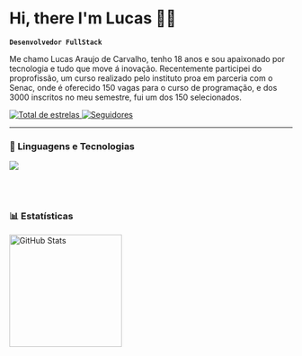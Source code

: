 # Hi, there I'm Lucas 🧑‍💻

**`Desenvolvedor FullStack`**

Me chamo Lucas Araujo de Carvalho, tenho 18 anos e sou apaixonado por tecnologia e tudo que move á inovação. Recentemente participei do proprofissão, um curso realizado pelo instituto proa em parceria com o Senac, onde é oferecido 150 vagas para o curso de programação, e dos 3000 inscritos no meu semestre, fui um dos 150 selecionados.
<p align="left">
    <a href="https://github.com/Larissakich?tab=repositories&sort=stargazers">
        <img 
            alt="Total de estrelas" 
            title="Total de estrelas GitHub" 
            src="https://custom-icon-badges.demolab.com/github/stars/l4raujo?color=55960c&style=for-the-badge&labelColor=488207&logo=star&label=estrelas"
        />
    </a>
    <a href="https://github.com/l4raujo?tab=followers">
        <img 
            alt="Seguidores" 
            title="Me siga no GitHub" 
            src="https://custom-icon-badges.demolab.com/github/followers/l4raujo?color=236ad3&labelColor=1155ba&style=for-the-badge&logo=github&label=Seguidores&logoColor=white"
        />
    </a>
</p>

---

### 🤖 Linguagens e Tecnologias

<p align="left">
  <a href="https://skillicons.dev">
    <img src="https://skillicons.dev/icons?i=js,html,css,docker,kotlin,mysql,py,react,sass,spring,styledcomponents,tailwind,ts,nodejs,git" />
  </a>
</p>


<br/>
<br/>

### 📊 Estatísticas

<p>
  <img 
    align="left" 
    alt="GitHub Stats" 
    height="200" 
    style="padding-right: 10px;" 
    src="https://github-readme-stats.vercel.app/api?username=l4raujo&show_icons=true&theme=tokyonight&include_all_commits=true&locale=pt-br" 
  />
    
</p>



